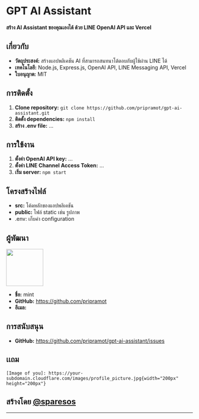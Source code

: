 # GPT AI Assistant

**สร้าง AI Assistant ของคุณเองได้ ด้วย LINE OpenAI API และ Vercel**

## เกี่ยวกับ
* **วัตถุประสงค์:** สร้างแอปพลิเคชัน AI ที่สามารถสนทนาโต้ตอบกับผู้ใช้ผ่าน LINE ได้
* **เทคโนโลยี:** Node.js, Express.js, OpenAI API, LINE Messaging API, Vercel
* **ใบอนุญาต:** MIT

## การติดตั้ง
1. **Clone repository:** `git clone https://github.com/pripramot/gpt-ai-assistant.git`
2. **ติดตั้ง dependencies:** `npm install`
3. **สร้าง .env file:** ...

## การใช้งาน
1. **ตั้งค่า OpenAI API key:** ...
2. **ตั้งค่า LINE Channel Access Token:** ...
3. **เริ่ม server:** `npm start`

## โครงสร้างไฟล์
* **src:** โค้ดหลักของแอปพลิเคชัน
* **public:** ไฟล์ static เช่น รูปภาพ
* .env: เก็บค่า configuration

## ผู้พัฒนา
<img src="https://avatars.githubusercontent.com/u/144240103?v=4" width="100" height="100">

* **ชื่อ:** mint
* **GitHub:** https://github.com/pripramot
* **อีเมล:** 

## การสนับสนุน
* **GitHub:** https://github.com/pripramot/gpt-ai-assistant/issues


## เเถม
```
[Image of you]: https://your-subdomain.cloudflare.com/images/profile_picture.jpg{width="200px" height="200px"}

```

## สร้างโดย [@sparesos]("https://www.facebook.com/sparesos")

---
